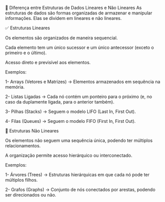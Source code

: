 📌 Diferença entre Estruturas de Dados Lineares e Não Lineares
As estruturas de dados são formas organizadas de armazenar e manipular informações. Elas se dividem em lineares e não lineares.

✅ Estruturas Lineares

Os elementos são organizados de maneira sequencial.

Cada elemento tem um único sucessor e um único antecessor (exceto o primeiro e o último).

Acesso direto e previsível aos elementos.


Exemplos:

1- Arrays (Vetores e Matrizes) → Elementos armazenados em sequência na memória. 

2- Listas Ligadas → Cada nó contém um ponteiro para o próximo (e, no caso da duplamente ligada, para o anterior também).

3- Pilhas (Stacks) → Seguem o modelo LIFO (Last In, First Out).

4- Filas (Queues) → Seguem o modelo FIFO (First In, First Out).


🚀 Estruturas Não Lineares

Os elementos não seguem uma sequência única, podendo ter múltiplos relacionamentos.

A organização permite acesso hierárquico ou interconectado.


Exemplos:

1- Árvores (Trees) → Estruturas hierárquicas em que cada nó pode ter múltiplos filhos.

2- Grafos (Graphs) → Conjunto de nós conectados por arestas, podendo ser direcionados ou não.

